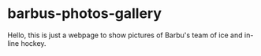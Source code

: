 # barbus-photos-gallery

Hello, this is just a webpage to show pictures of Barbu's team of ice and in-line hockey.
